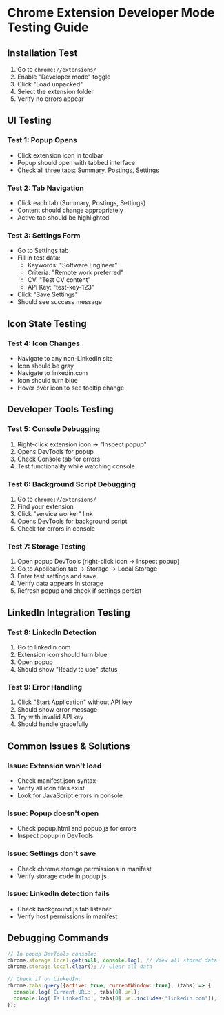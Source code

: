 # Chrome Extension Developer Mode Testing Guide

## Installation Test
1. Go to `chrome://extensions/`
2. Enable "Developer mode" toggle
3. Click "Load unpacked"
4. Select the extension folder
5. Verify no errors appear

## UI Testing
### Test 1: Popup Opens
- Click extension icon in toolbar
- Popup should open with tabbed interface
- Check all three tabs: Summary, Postings, Settings

### Test 2: Tab Navigation
- Click each tab (Summary, Postings, Settings)
- Content should change appropriately
- Active tab should be highlighted

### Test 3: Settings Form
- Go to Settings tab
- Fill in test data:
  - Keywords: "Software Engineer"
  - Criteria: "Remote work preferred"
  - CV: "Test CV content"
  - API Key: "test-key-123"
- Click "Save Settings"
- Should see success message

## Icon State Testing
### Test 4: Icon Changes
- Navigate to any non-LinkedIn site
- Icon should be gray
- Navigate to linkedin.com
- Icon should turn blue
- Hover over icon to see tooltip change

## Developer Tools Testing
### Test 5: Console Debugging
1. Right-click extension icon → "Inspect popup"
2. Opens DevTools for popup
3. Check Console tab for errors
4. Test functionality while watching console

### Test 6: Background Script Debugging
1. Go to `chrome://extensions/`
2. Find your extension
3. Click "service worker" link
4. Opens DevTools for background script
5. Check for errors in console

### Test 7: Storage Testing
1. Open popup DevTools (right-click icon → Inspect popup)
2. Go to Application tab → Storage → Local Storage
3. Enter test settings and save
4. Verify data appears in storage
5. Refresh popup and check if settings persist

## LinkedIn Integration Testing
### Test 8: LinkedIn Detection
1. Go to linkedin.com
2. Extension icon should turn blue
3. Open popup
4. Should show "Ready to use" status

### Test 9: Error Handling
1. Click "Start Application" without API key
2. Should show error message
3. Try with invalid API key
4. Should handle gracefully

## Common Issues & Solutions

### Issue: Extension won't load
- Check manifest.json syntax
- Verify all icon files exist
- Look for JavaScript errors in console

### Issue: Popup doesn't open
- Check popup.html and popup.js for errors
- Inspect popup in DevTools

### Issue: Settings don't save
- Check chrome.storage permissions in manifest
- Verify storage code in popup.js

### Issue: LinkedIn detection fails
- Check background.js tab listener
- Verify host permissions in manifest

## Debugging Commands
```javascript
// In popup DevTools console:
chrome.storage.local.get(null, console.log); // View all stored data
chrome.storage.local.clear(); // Clear all data

// Check if on LinkedIn:
chrome.tabs.query({active: true, currentWindow: true}, (tabs) => {
  console.log('Current URL:', tabs[0].url);
  console.log('Is LinkedIn:', tabs[0].url.includes('linkedin.com'));
});
```
